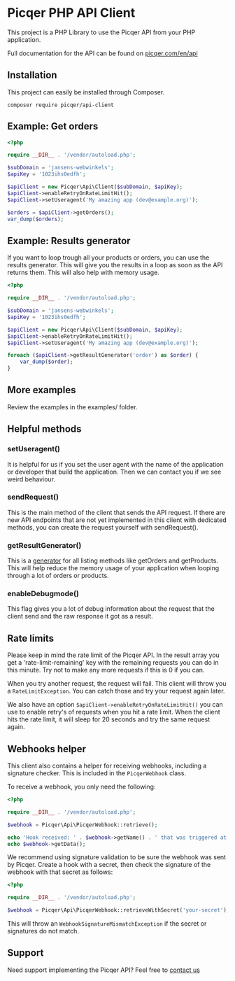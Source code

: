 Picqer PHP API Client
==========

This project is a PHP Library to use the Picqer API from your PHP application.

Full documentation for the API can be found on [picqer.com/en/api](https://picqer.com/en/api)

## Installation
This project can easily be installed through Composer.

```
composer require picqer/api-client
```

## Example: Get orders
```php
<?php

require __DIR__ . '/vendor/autoload.php';

$subDomain = 'jansens-webwinkels';
$apiKey = '1023ihs0edfh';

$apiClient = new Picqer\Api\Client($subDomain, $apiKey);
$apiClient->enableRetryOnRateLimitHit();
$apiClient->setUseragent('My amazing app (dev@example.org)');

$orders = $apiClient->getOrders();
var_dump($orders);
```

## Example: Results generator
If you want to loop trough all your products or orders, you can use the results generator. This will give you the results in a loop as soon as the API returns them. This will also help with memory usage.

```php
<?php

require __DIR__ . '/vendor/autoload.php';

$subDomain = 'jansens-webwinkels';
$apiKey = '1023ihs0edfh';

$apiClient = new Picqer\Api\Client($subDomain, $apiKey);
$apiClient->enableRetryOnRateLimitHit();
$apiClient->setUseragent('My amazing app (dev@example.org)');

foreach ($apiClient->getResultGenerator('order') as $order) {
    var_dump($order);
}
```

## More examples
Review the examples in the examples/ folder.

## Helpful methods
### setUseragent()
It is helpful for us if you set the user agent with the name of the application or developer that build the application. Then we can contact you if we see weird behaviour.

### sendRequest()
This is the main method of the client that sends the API request. If there are new API endpoints that are not yet implemented in this client with dedicated methods, you can create the request yourself with sendRequest().

### getResultGenerator()
This is a [generator](http://php.net/manual/en/language.generators.syntax.php) for all listing methods like getOrders and getProducts. This will help reduce the memory usage of your application when looping through a lot of orders or products.

### enableDebugmode()
This flag gives you a lot of debug information about the request that the client send and the raw response it got as a result.

## Rate limits
Please keep in mind the rate limit of the Picqer API. In the result array you get a 'rate-limit-remaining' key with the remaining requests you can do in this minute. Try not to make any more requests if this is 0 if you can.

When you try another request, the request will fail. This client will throw you a `RateLimitException`. You can catch those and try your request again later.

We also have an option `$apiClient->enableRetryOnRateLimitHit()` you can use to enable retry's of requests when you hit a rate limit. When the client hits the rate limit, it will sleep for 20 seconds and try the same request again. 

## Webhooks helper
This client also contains a helper for receiving webhooks, including a signature checker. This is included in the `PicqerWebhook` class.

To receive a webhook, you only need the following:

```php
<?php

require __DIR__ . '/vendor/autoload.php';

$webhook = Picqer\Api\PicqerWebhook::retrieve();

echo 'Hook received: ' . $webhook->getName() . ' that was triggered at ' . $webhook->getEventTriggeredAt() . PHP_EOL;
echo $webhook->getData();
```

We recommend using signature validation to be sure the webhook was sent by Picqer. Create a hook with a secret, then check the signature of the webhook with that secret as follows:

```php
<?php

require __DIR__ . '/vendor/autoload.php';

$webhook = Picqer\Api\PicqerWebhook::retrieveWithSecret('your-secret');
```

This will throw an `WebhookSignatureMismatchException` if the secret or signatures do not match.

## Support
Need support implementing the Picqer API? Feel free to [contact us](https://picqer.com/contact)
